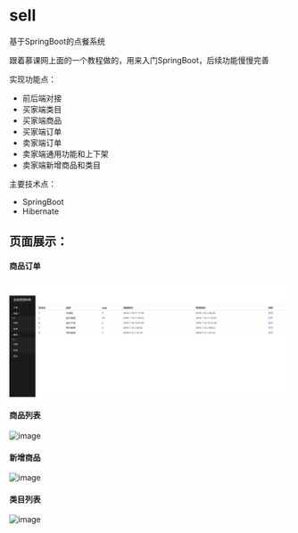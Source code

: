 # sell
基于SpringBoot的点餐系统

跟着慕课网上面的一个教程做的，用来入门SpringBoot，后续功能慢慢完善

实现功能点：
 - 前后端对接
 - 买家端类目
 - 买家端商品
 - 买家端订单
 - 卖家端订单
 - 卖家端通用功能和上下架
 - 卖家端新增商品和类目


主要技术点：
- SpringBoot
- Hibernate






## 页面展示：

#### 商品订单

![image](https://github.com/onemrc/sell/blob/master/imgs/%E5%95%86%E5%93%81%E5%88%86%E7%B1%BB.png)



#### 商品列表

![image](C:\Users\one\AppData\Roaming\Typora\typora-user-images\1539197495502.png)



#### 新增商品

![image](C:\Users\one\AppData\Roaming\Typora\typora-user-images\1539197529659.png)



#### 类目列表

![image](C:\Users\one\AppData\Roaming\Typora\typora-user-images\1539197565912.png)



